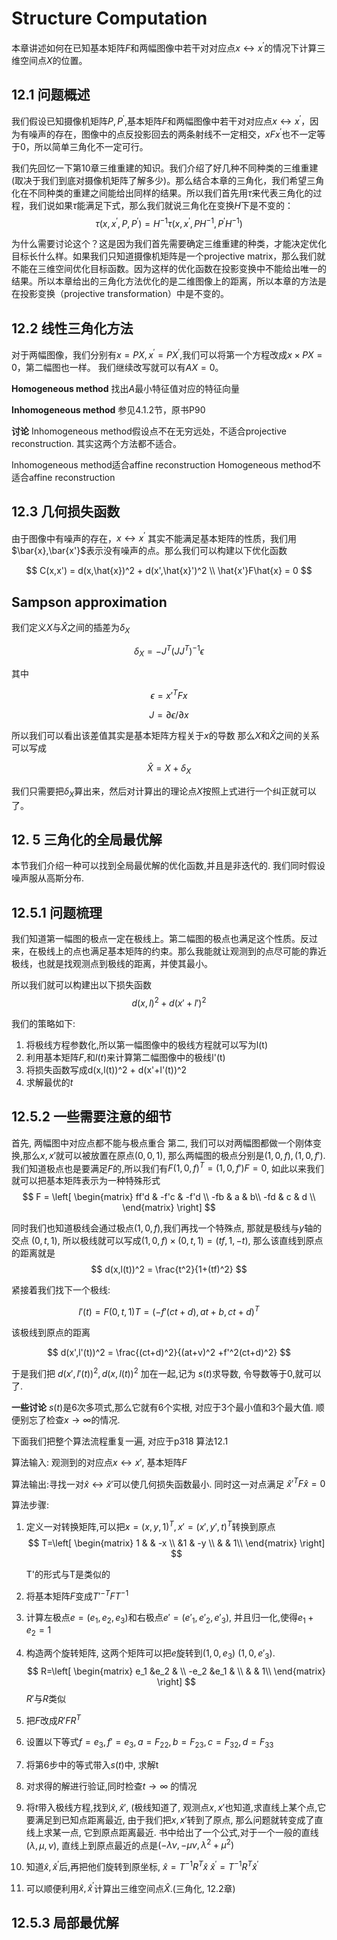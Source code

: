 # Structure Computation

本章讲述如何在已知基本矩阵$F$和两幅图像中若干对对应点$x \leftrightarrow x^{'}$的情况下计算三维空间点$X$的位置。

## 12.1 问题概述

我们假设已知摄像机矩阵$P,P^{'}$,基本矩阵$F$和两幅图像中若干对对应点$x \leftrightarrow x^{'}$，因为有噪声的存在，图像中的点反投影回去的两条射线不一定相交，$xFx^{'}$也不一定等于0，所以简单三角化不一定可行。

我们先回忆一下第10章三维重建的知识。我们介绍了好几种不同种类的三维重建(取决于我们到底对摄像机矩阵了解多少)。那么结合本章的三角化，我们希望三角化在不同种类的重建之间能给出同样的结果。所以我们首先用$\tau$来代表三角化的过程，我们说如果$\tau$能满足下式，那么我们就说三角化在变换$H$下是不变的：
$$
\tau(x,x^{'},P,P^{'}) = H^{-1}\tau(x,x^{'},P H^{-1},P^{'} H^{-1})
$$

为什么需要讨论这个？这是因为我们首先需要确定三维重建的种类，才能决定优化目标长什么样。如果我们只知道摄像机矩阵是一个projective matrix，那么我们就不能在三维空间优化目标函数。因为这样的优化函数在投影变换中不能给出唯一的结果。所以本章给出的三角化方法优化的是二维图像上的距离，所以本章的方法是在投影变换（projective transformation）中是不变的。


## 12.2 线性三角化方法

对于两幅图像，我们分别有$x=PX,x^{'}=PX^{'}$,我们可以将第一个方程改成$x \times PX=0$，第二幅图也一样。
我们继续改写就可以有$AX=0$。

**Homogeneous method** 找出$A$最小特征值对应的特征向量

**Inhomogeneous method** 参见4.1.2节，原书P90

**讨论**
Inhomogeneous method假设点不在无穷远处，不适合projective reconstruction. 其实这两个方法都不适合。

Inhomogeneous method适合affine reconstruction
Homogeneous method不适合affine reconstruction

## 12.3 几何损失函数

由于图像中有噪声的存在，$x \leftrightarrow x^{'}$ 其实不能满足基本矩阵的性质，我们用$\bar{x},\bar{x'}$表示没有噪声的点。那么我们可以构建以下优化函数

$$
C(x,x') = d(x,\hat{x})^2 + d(x',\hat{x}')^2 
\\
\hat{x'}F\hat{x} = 0
$$


##  Sampson approximation

我们定义$X$与$\hat{X}$之间的插差为$\delta_X$

$$
\delta_X = -J^T(JJ^T)^{-1} \epsilon
$$

其中

$$
\epsilon = x'^{T}Fx
$$

$$
J = \partial \epsilon/ \partial x
$$

所以我们可以看出该差值其实是基本矩阵方程关于$x$的导数
那么$X$和$\hat{X}$之间的关系可以写成

$$
\hat{X} = X + \delta_X
$$

我们只需要把$\delta_X$算出来，然后对计算出的理论点$X$按照上式进行一个纠正就可以了。

## 12. 5 三角化的全局最优解

本节我们介绍一种可以找到全局最优解的优化函数,并且是非迭代的. 我们同时假设噪声服从高斯分布.

## 12.5.1 问题梳理

我们知道第一幅图的极点一定在极线上。第二幅图的极点也满足这个性质。反过来，在极线上的点也满足基本矩阵的约束。那么我能就让观测到的点尽可能的靠近极线，也就是找观测点到极线的距离，并使其最小。

所以我们就可以构建出以下损失函数
$$
d(x,l)^2 + d(x'+l')^2
$$

我们的策略如下:

1. 将极线方程参数化,所以第一幅图像中的极线方程就可以写为l(t)
2. 利用基本矩阵$F$,和$l(t)$来计算第二幅图像中的极线l'(t)
3. 将损失函数写成d(x,l(t))^2 + d(x'+l'(t))^2 
4. 求解最优的$t$

## 12.5.2 一些需要注意的细节

首先, 两幅图中对应点都不能与极点重合
第二, 我们可以对两幅图都做一个刚体变换,那么$x,x'$就可以被放置在原点$(0,0,1)$, 那么两幅图的极点分别是$(1,0,f),(1,0,f')$. 我们知道极点也是要满足$F$的,所以我们有$F(1,0,f)^T = (1,0,f')F = 0$, 如此以来我们就可以把基本矩阵表示为一种特殊形式
$$
F = \left[
    \begin{matrix}
    ff'd & -f'c & -f'd \\
    -fb  & a    & b\\
    -fd  & c    & d
    \\
    \end{matrix}
    \right]
$$

同时我们也知道极线会通过极点$(1,0,f)$,我们再找一个特殊点, 那就是极线与$y$轴的交点 $(0,t,1)$, 所以极线就可以写成$(1,0,f) \times (0,t,1) = (tf,1,-t)$, 那么该直线到原点的距离就是
$$
d(x,l(t))^2 = \frac{t^2}{1+(tf)^2}
$$

紧接着我们找下一个极线:

$$
l'(t) = F(0,t,1)T=(-f'(ct+d),at+b,ct+d)^T
$$

该极线到原点的距离

$$
d(x',l'(t))^2 = \frac{(ct+d)^2}{(at+v)^2 +f'^2(ct+d)^2}
$$

于是我们把 $d(x',l'(t))^2, d(x,l(t))^2$ 加在一起,记为 $s(t)$求导数, 令导数等于0,就可以了.

**一些讨论** $s(t)$是6次多项式,那么它就有6个实根, 对应于3个最小值和3个最大值. 顺便别忘了检查$x \rightarrow \infty$的情况. 

下面我们把整个算法流程重复一遍, 对应于p318 算法12.1

算法输入: 观测到的对应点$x \leftrightarrow x'$, 基本矩阵$F$

算法输出:寻找一对$\hat{x} \leftrightarrow \hat{x}'$可以使几何损失函数最小. 同时这一对点满足 $\hat{x}'^{T}F\hat{x} = 0$

算法步骤:
1. 定义一对转换矩阵,可以把$x=(x,y,1)^{T},x'=(x',y',t)^{T}$转换到原点
   $$
   T=\left[
     \begin{matrix}
     1 & & -x \\
       &1 & -y \\
       & & 1\\
     \end{matrix}
     \right]
   $$

   T'的形式与T是类似的
2. 将基本矩阵$F$变成$T'^{-T}FT^{-1}$
   
3. 计算左极点$e=(e_1,e_2,e_3)$和右极点$e'=(e'_1,e'_2,e'_3)$, 并且归一化,使得$e_1+e_2=1$
   
4. 构造两个旋转矩阵, 这两个矩阵可以把$e$旋转到$(1,0,e_3)$ $(1,0,e'_3)$.
  $$
  R=\left[
    \begin{matrix}
     e_1 &e_2 & \\
     -e_2 &e_1 & \\
          & & 1\\
    \end{matrix}
   \right]
  $$
$R'$与$R$类似

5. 把$F$改成$R'FR^{T}$
6. 设置以下等式$f=e_3,f'=e_3,a=F_{22},b=F_{23},c=F_{32},d=F_{33}$
7. 将第6步中的等式带入$s(t)$中, 求解t
8. 对求得的解进行验证,同时检查$t \rightarrow \infty$ 的情况
9. 将$t$带入极线方程,找到$\hat{x},\hat{x}'$, (极线知道了, 观测点$x,x'$也知道,求直线上某个点,它要满足到已知点距离最近, 由于我们把$x,x'$转到了原点, 那么问题就转变成了直线上求某一点, 它到原点距离最近. 书中给出了一个公式,对于一个一般的直线 $(\lambda, \mu, \nu)$, 直线上到原点最近的点是$(-\lambda \nu, -\mu \nu, \lambda^2+\mu^2)$
10. 知道$\hat{x},\hat{x}^{'}$后,再把他们旋转到原坐标, $\hat{x} = T^{-1} R^{T} \hat{x}$ $\hat{x}^{'} = T^{-1} R^{T} \hat{x}^{'}$
11. 可以顺便利用$\hat{x},\hat{x}^{'}$计算出三维空间点$\hat{X}$.(三角化, 12.2章)

## 12.5.3 局部最优解





